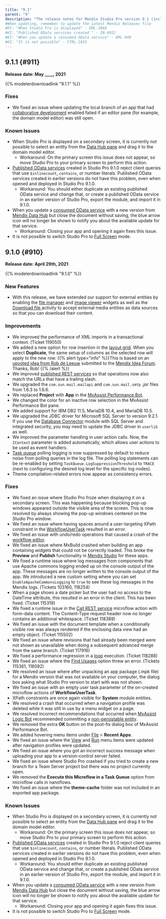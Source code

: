 ```yaml
---
title: "9.1"
parent: "9"
description: "The release notes for Mendix Studio Pro version 9.1 (including all patches) with details on new features, bug fixes, and known issues."
#When updating, remember to update the Latest Mendix Releases file
#KI: "When Studio Pro is displayed" - DML-1866
#KI: "Published OData services created " - IN-4952
#KI: "When you update a consumed OData service" - DML-949
#KI: "It is not possible" - CTRL-1655
---
```


## 9.1.1 {#911}

**Release date: May ____, 2021**

{{% modelerdownloadlink "9.1.1" %}}

### Fixes

* We fixed an issue where updating the local branch of an app that had [collaborative development](/refguide/collaborative-development) enabled failed if an editor pane (for example, the domain model editor) was still open.

### Known Issues

* When Studio Pro is displayed on a secondary screen, it is currently not possible to select an entity from the [Data Hub pane](/refguide/data-hub-pane) and drag it to the domain model editor.
	* Workaround: On the primary screen this issue does not appear, so move Studio Pro to your primary screen to perform this action.
* [Published OData services](/refguide/published-odata-services) created in Studio Pro 9.1.0 reject client queries that use `$inlinecount`, `contains`, or number literals. Published OData services created in earlier versions do not have this problem, even when opened and deployed in Studio Pro 9.1.0.
	* Workaround: You should either duplicate an existing published OData service and change that, or create a published OData service in an earlier version of Studio Pro, export the module, and import it in 9.1.0.
* When you update a [consumed OData service](/refguide/consumed-odata-service) with a new version from [Mendix Data Hub](/data-hub/) but close the document without saving, the blue arrow icon will no longer be shown to notify you about the available update for that service.
	* Workaround: Closing your app and opening it again fixes this issue.
* It is not possible to switch Studio Pro to [Full Screen](/refguide/view-menu#full-screen) mode.

## 9.1.0 {#910}

**Release date: April 29th, 2021**

{{% modelerdownloadlink "9.1.0" %}}

### New Features

* With this release, we have extended our support for external entities by enabling the [file manager](/refguide/file-manager) and [image viewer](/refguide/image-viewer) widgets as well as the [Download file ](/refguide/download-file) activity to accept external media entities as data sources so that you can download their content.

### Improvements

* We improved the performance of XML imports in a transactional context. (Ticket 119050)
* We added a new option for row insertion in the [layout grid](/refguide/layout-grid). When you select **Duplicate**, the same setup of columns as the selected row will apply to the new row.
	{{% alert type="info" %}}This is based on an [upvoted idea from Rob de Leeuw](https://forum.mendixcloud.com/link/ideas/2233) submitted to the [Mendix Idea Forum](https://forum.mendixcloud.com/link/ideas). Thanks, Rob!
	{{% /alert %}}
* We improved [published REST services](/refguide/published-rest-service) so that operations now also match the URLs that have a trailing slash.
* We upgraded the `com.sun.mail.mailapi` and `com.sun.mail.smtp` *.jar* files from 1.6.3 to 1.6.6.
* We replaced **Project** with **App** in the [MxAssist Performance Bot](/refguide/mx-assist-performance-bot).
* We changed the color for an inactive row selection in the MxAssist Performance Bot pane.
* We added support for IBM DB2 11.5, MariaDB 10.4, and MariaDB 10.5.
* We upgraded the JDBC driver for Microsoft SQL Server to version 9.2.1. If you use the [Database Connector](/appstore/connectors/database-connector) module with SQL Server and integrated security, you may need to update the JDBC driver in `userlib` as well.
* We improved the parameter handling in user action calls. Now, the `IContext` parameter is added automatically, which allows user actions to be used as event handlers.
* [Task queue](/refguide/task-queue) polling logging is now suppressed by default to reduce noise from polling queries in the log file. The polling log statements can be re-enabled by setting `TaskQueue.LogSuppressionThreshold` to `TRACE` (next to configuring the desired log level for the specific log nodes).
* Theme compilation-related errors now appear as consistency errors.

### Fixes

* <a name="1702"></a>We fixed an issue where Studio Pro froze when displaying it on a secondary screen. This was happening because blocking pop-up windows appeared outside the visible area of the screen. This is now resolved by always showing the pop-up windows centered on the Studio Pro window.
* <a name="634"></a>We fixed an issue where having spaces around a user-targeting XPath constraint in the [WorkflowUserTask](/refguide/workflows#workflow-entities) resulted in an error.
* <a name="424"></a>We fixed an issue with undo/redo operations that caused a crash of the [workflow editor](/refguide/workflows).
* <a name="1999"></a>We fixed an issue where MxBuild crashed when building an app containing widgets that could not be correctly loaded. This broke the **Preview** and **Publish** functionality in [Mendix Studio](/studio/) for these apps.
* We fixed a runtime issue where log messages from components that use Apache commons logging ended up on the console output of the app. These messages are no longer written to the console output of the app. We introduced a new custom setting where you can set `EnableApacheCommonsLogging` to `true` to see these log messages in the Mendix logs. (Tickets 103160, 118254)
* When a page shows a date picker but the user had no access to the DateTime attribute, this resulted in an error in the client. This has been fixed. (Ticket 115319)
* We fixed a runtime issue in the [Call REST service](/refguide/call-rest-action) microflow action with form-data content. The Content-Type request header now no longer contains an additional whitespace. (Ticket 118389)
* We fixed an issue with the document template when a conditionally visible row was always rendered if the enclosing data view had an empty object. (Ticket 115502)
* We fixed an issue where revisions that had already been merged were not shown as unavailable when doing a subsequent advanced merge from the same branch. (Ticket 117916)
* We fixed a performance regression in a [loop](/refguide/loop) execution. (Ticket 118288)
* We fixed an issue where the [Find Usages](/refguide/find-and-find-advanced#find-usages) option threw an error. (Tickets 115361, 118092)
* We resolved an issue where after unpacking an app package (*.mpk* file) for a Mendix version that was not available on your computer, the dialog box asking what Studio Pro version to start with was not shown.
* We fixed an issue with an empty user task parameter of the on-created microflow actions of **WorkflowUserTask**.
* XPath constraints are once again visible for **System** module entities.
* We resolved a crash that occurred when a navigation profile was deleted while it was still in use by a menu widget on a page.
* We resolved incorrect recommendations that occurred when [MxAssist Logic Bot](/refguide/mx-assist-logic-bot) recommended committing a [non-persistable entity](/refguide/entities#non-persistable-entity).
* We removed the extra **OK** button on the post-fix dialog box of MxAssist Performance Bot.
* We added hovering menu items under [File](/refguide/file-menu) > **Recent Apps**.
* We fixed an issue where the [View](/refguide/view-menu) and [Run](/refguide/run-menu) menu items were updated after navigation profiles were updated.
* We fixed an issue where you got an incorrect success message when uploading your app to a version-control server failed.
* We fixed an issue where Studio Pro crashed if you tried to create a new branch for a Team Server project but there was no project currently open.
* We removed the **Execute this Microflow in a Task Queue** option from microflow calls in nanoflows.
* We fixed an issue where the **theme-cache** folder was not included in an exported app package.

### Known Issues

* When Studio Pro is displayed on a secondary screen, it is currently not possible to select an entity from the [Data Hub pane](/refguide/data-hub-pane) and drag it to the domain model editor.
	* Workaround: On the primary screen this issue does not appear, so move Studio Pro to your primary screen to perform this action.
* [Published OData services](/refguide/published-odata-services) created in Studio Pro 9.1.0 reject client queries that use `$inlinecount`, `contains`, or number literals. Published OData services created in earlier versions do not have this problem, even when opened and deployed in Studio Pro 9.1.0.
	* Workaround: You should either duplicate an existing published OData service and change that, or create a published OData service in an earlier version of Studio Pro, export the module, and import it in 9.1.0.
* When you update a [consumed OData service](/refguide/consumed-odata-service) with a new version from [Mendix Data Hub](/data-hub/) but close the document without saving, the blue arrow icon will no longer be shown to notify you about the available update for that service.
	* Workaround: Closing your app and opening it again fixes this issue.
* It is not possible to switch Studio Pro to [Full Screen](/refguide/view-menu#full-screen) mode.
